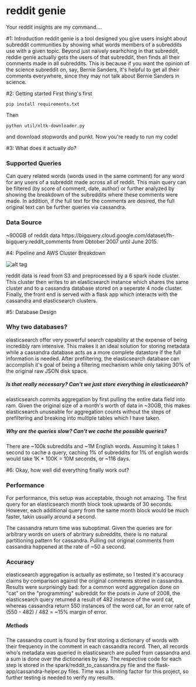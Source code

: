 # reddit genie
Your reddit insights are my command....

#1: Introduction
reddit genie is a tool designed you give users insight about subreddit communities by showing what words members of a subreddits use with a given topic. Beyond just naively searhching in that subreddit, reddie genie actually gets the users of that subreddit, then finds all their comments made in all subreddits. This is because if you want the opinion of the science subreddit on, say, Bernie Sanders, it's helpful to get all their comments everywhere, since they may not talk about Bernie Sanders in science.

#2: Getting started
First thing's first
    
    pip install requirements.txt

Then
    
    python util/nltk-downloader.py
and download stopwords and punkt. Now you're ready to run my code!

#3: What does it actually <i>do?</i>
<h3>Supported Queries</h3>
Can query related words (words used in the same comment) for any word for any users of a subreddit made across all of reddit. This main query can be filtered (by score of comment, date, author) or further analyzed by showing the breakdown of the subreddits where these comments were made. In addition, if the full text for the comments are desired, the full original text can be further queries via cassandra. 

<h3>Data Source</h3>
~900GB of reddit data https://bigquery.cloud.google.com/dataset/fh-bigquery:reddit_comments from Obtober 2007 until June 2015. 

#4: Pipeline and AWS Cluster Breakdown

![alt tag](http://i.imgur.com/WUeI6O6.jpg)

reddit data is read from S3 and preprocessed by a 6 spark node cluster. This cluster then writes to an elasticsearch instance which shares the same cluster and to a cassandra database stored on a seperate 4 node cluster. Finally, the front end is served with a flask app which interacts with the cassandra and elasticsearch clusters. 

#5: Database Design

<h3>Why two databases?</h3>

elasticsearch offer very powerful search capability at the expense of being incredibly ram intensive. This makes it an ideal solution for storing metadata while a cassandra database acts as a more complete datastore if the full information is needed. After prefiltering, the elasticsearch database can accomplish it's goal of being a filtering mechanism while only taking 30% of the original raw JSON disk space.

<h5>Is that really necessary? Can't we just store everything in elasticsearch?</h5>

elasticsearch commits aggregation by first pulling the entire data field into ram. Given the original size of a month's worth of data in ~30GB, this makes elasticsearch unuseable for aggregation counts without the steps of prefiltering and breaking into multiple tables which I have taken.

<h5>Why are the queries slow? Can't we cache the possible queries?</h5>
There are ~100k subreddits and ~1M English words. Assuming it takes 1 second to cache a query, caching 1% of subreddits for 1% of english words would take 1K * 100K = 10M seconds, or ~116 days.

#6: Okay, how well did everything finally work out?

<h3>Performance</h3>

For performance, this setup was acceptable, though not amazing. The first query for an elasticsearch month block took upwards of 30 seconds. However, each additional query from the same month block would be much faster, takin usually around a second. 

The cassandra return time was suboptimal. Given the queries are for arbitrary words on users of abritrary subreddits, there is no natural partitioning pattern for cassandra. Pulling out original comments from cassandra happened at the rate of ~50 a second. 

<h3>Accuracy</h3>

elasticsearch aggregation is actually as estimate, so I tested it's accuracy claims by comparison against the original comments stored in cassandra. Results were surprisingly bad: for a common word aggregation done on "cat" on the "programming" subreddit for the posts in June of 2008, the elasticsearch query returned a result of 482 instance of the word cat, whereas cassandra return 550 instances of the word cat, for an error rate of (550 - 482) / 482 = ~15% margin of error. 

<h5>Methods</h5>

The cassandra count is found by first storing a dictionary of words with their frequency in the comment in each cassandra record. Then, all records who's metadata was queried in elasticsearch are pulled from cassandra and a sum is done over the dictionaries by key. The respective code for each step is stored in the spark/reddit_to_cassandra.py file and the flask-app/cassandra-helper.py files. Time was a limiting factor for this project, so further testing is needed to verify my results.




